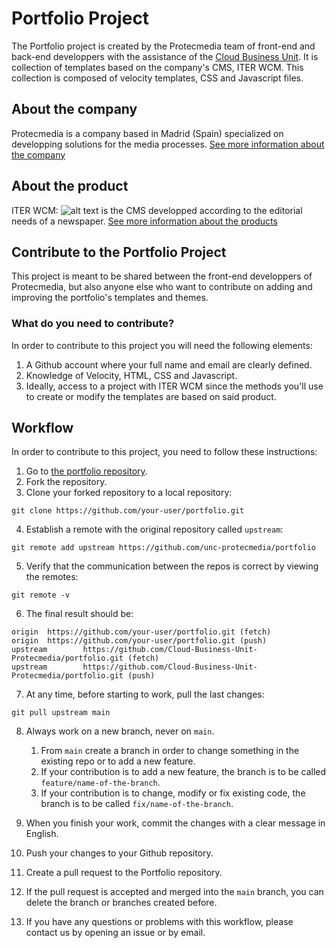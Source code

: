 # Portfolio Project

The Portfolio project is created by the Protecmedia team of front-end and back-end developpers with the assistance of the [Cloud Business Unit](https://www.protecmedia.com/solutions/en/media-cloud). It is collection of templates based on the company's CMS, ITER WCM. This collection is composed of velocity templates, CSS and Javascript files.

## About the company

Protecmedia is a company based in Madrid (Spain) specialized on developping solutions for the media processes. [See more information about the company](https://www.protecmedia.com/company/en)

## About the product

ITER WCM: ![alt text](https://i.imgur.com/Iwzs16v.png "ITER WCM")  is the CMS developped according to the editorial needs of a newspaper. [See more information about the products](https://www.protecmedia.com/solutions/newsroom)

## Contribute to the Portfolio Project

This project is meant to be shared between the front-end developpers of Protecmedia, but also anyone else who want to contribute on adding and improving the portfolio's templates and themes.

### What do you need to contribute?

In order to contribute to this project you will need the following elements:

1. A Github account where your full name and email are clearly defined.
2. Knowledge of Velocity, HTML, CSS and Javascript.
3. Ideally, access to a project with ITER WCM since the methods you'll use to create or modify the templates are based on said product.

## Workflow

In order to contribute to this project, you need to follow these instructions:

1. Go to [the portfolio repository](https://github.com/Cloud-Business-Unit-Protecmedia/portfolio).
2. Fork the repository.
3. Clone your forked repository to a local repository:
```
git clone https://github.com/your-user/portfolio.git
```
4. Establish a remote with the original repository called `upstream`:

```
git remote add upstream https://github.com/unc-protecmedia/portfolio
```

5. Verify that the communication between the repos is correct by viewing the remotes:

```
git remote -v
```

6. The final result should be:

```
origin  https://github.com/your-user/portfolio.git (fetch)
origin  https://github.com/your-user/portfolio.git (push)
upstream        https://github.com/Cloud-Business-Unit-Protecmedia/portfolio.git (fetch)
upstream        https://github.com/Cloud-Business-Unit-Protecmedia/portfolio.git (push)
```

7. At any time, before starting to work, pull the last changes:

```
git pull upstream main
```

8. Always work on a new branch, never on `main`.
   1. From `main` create a branch in order to change something in the existing repo or to add a new feature.
   2. If your contribution is to add a new feature, the branch is to be called `feature/name-of-the-branch`.
   3. If your contribution is to change, modify or fix existing code, the branch is to be called `fix/name-of-the-branch`.
9. When you finish your work, commit the changes with a clear message in English.

10. Push your changes to your Github repository.
11. Create a pull request to the Portfolio repository. 
12. If the pull request is accepted and merged into the `main` branch, you can delete the branch or branches created before. 
13. If you have any questions or problems with this workflow, please contact us by opening an issue or by email.
